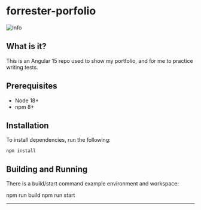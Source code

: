 # forrester-porfolio

![Info](./assets/imgs/profile.png)

## What is it?

This is an Angular 15 repo used to show my portfolio, and for me to practice writing tests.

## Prerequisites

- Node 18+
- npm 8+

## Installation

To install dependencies, run the following:

```
npm install
```

## Building and Running

There is a build/start command example environment and workspace:

npm run build
npm run start

---
